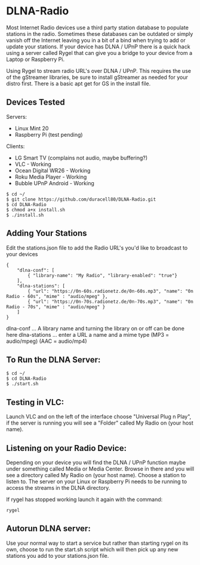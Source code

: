 # DLNA-Radio
Most Internet Radio devices use a third party station database to populate stations in the radio. Sometimes these databases can be outdated or simply vanish off the Internet leaving you in a bit of a bind when trying to add or update your stations. If your device has DLNA / UPnP there is a quick hack using a server called Rygel that can give you a bridge to your device from a Laptop or Raspberry Pi.

Using Rygel to stream radio URL's over DLNA / UPnP. This requires the use of the gStreamer libraries, be sure to install gStreamer as needed for your distro first. There is a basic apt get for GS in the install file.

## Devices Tested
Servers:
- Linux Mint 20
- Raspberry Pi (test pending)

Clients:
- LG Smart TV (complains not audio, maybe buffering?)
- VLC - Working
- Ocean Digital WR26 - Working
- Roku Media Player - Working
- Bubble UPnP Android - Working

```
$ cd ~/
$ git clone https://github.com/duracell80/DLNA-Radio.git
$ cd DLNA-Radio
$ chmod a+x install.sh
$ ./install.sh
```

## Adding Your Stations
Edit the stations.json file to add the Radio URL's you'd like to broadcast to your devices

```
{
    "dlna-conf": [
        { "library-name": "My Radio", "library-enabled": "true"}
    ],    
    "dlna-stations": [
        { "url": "https://0n-60s.radionetz.de/0n-60s.mp3", "name": "0n Radio - 60s", "mime" : "audio/mpeg" },
        { "url": "https://0n-70s.radionetz.de/0n-70s.mp3", "name": "0n Radio - 70s", "mime" : "audio/mpeg" }
    ]
}
```

dlna-conf ... A library name and turning the library on or off can be done here
dlna-stations ... enter a URL a name and a mime type (MP3 = audio/mpeg) (AAC = audio/mp4)

## To Run the DLNA Server:

```
$ cd ~/
$ cd DLNA-Radio
$ ./start.sh
```

## Testing in VLC:
Launch VLC and on the left of the interface choose "Universal Plug n Play", if the server is running you will see a "Folder" called My Radio on (your host name).

## Listening on your Radio Device:
Depending on your device you will find the DLNA / UPnP function maybe under something called Media or Media Center. Browse in there and you will see a directory called My Radio on (your host name). Choose a station to listen to. The server on your Linux or Raspberry Pi needs to be running to access the streams in the DLNA directory.
  
If rygel has stopped working launch it again with the command:
```
rygel
```

## Autorun DLNA server:
Use your normal way to start a service but rather than starting rygel on its own, choose to run the start.sh script which will then pick up any new stations you add to your stations.json file. 
